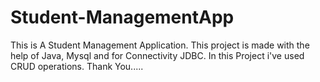 # Student-ManagementApp
This is A Student Management Application.
This project is made with the help of Java, Mysql and for Connectivity JDBC.
In this Project i've used CRUD operations.
Thank You.....
